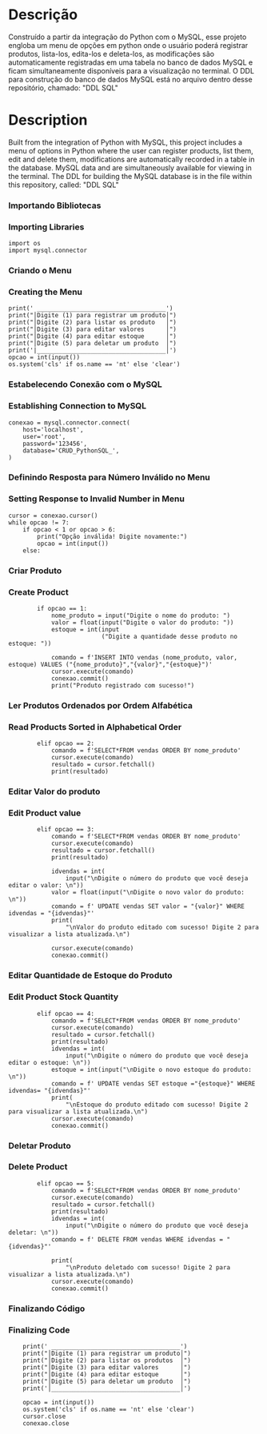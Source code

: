 # Descrição
Construído a partir da integração do Python com o MySQL, esse projeto engloba um menu de opções em python onde o usuário poderá registrar produtos, lista-los, edita-los e deleta-los, as modificações são automaticamente registradas em uma tabela no banco de dados MySQL e ficam simultaneamente disponíveis para a visualização no terminal. O DDL para construção do banco de dados MySQL está no arquivo dentro desse repositório, chamado: "DDL SQL"
# Description
Built from the integration of Python with MySQL, this project includes a menu of options in Python where the user can register products, list them, edit and delete them, modifications are automatically recorded in a table in the database. MySQL data and are simultaneously available for viewing in the terminal. The DDL for building the MySQL database is in the file within this repository, called: "DDL SQL"
### Importando Bibliotecas
### Importing Libraries

```
import os
import mysql.connector
```

### Criando o Menu
### Creating the Menu

```
print(' ____________________________________')
print("│Digite (1) para registrar um produto│")
print("│Digite (2) para listar os produto   │")
print("│Digite (3) para editar valores      │")
print("│Digite (4) para editar estoque      │")
print("│Digite (5) para deletar um produto  │")
print('|____________________________________│')
opcao = int(input())
os.system('cls' if os.name == 'nt' else 'clear')
```

### Estabelecendo Conexão com o MySQL
### Establishing Connection to MySQL

```
conexao = mysql.connector.connect(
    host='localhost',
    user='root',
    password='123456',
    database='CRUD_PythonSQL_',
)
```

### Definindo Resposta para Número Inválido no Menu
### Setting Response to Invalid Number in Menu

```
cursor = conexao.cursor()
while opcao != 7:
    if opcao < 1 or opcao > 6:
        print("Opção inválida! Digite novamente:")
        opcao = int(input())
    else:
```

### Criar Produto
### Create Product

```
        if opcao == 1:
            nome_produto = input("Digite o nome do produto: ")
            valor = float(input("Digite o valor do produto: "))
            estoque = int(input
                          ("Digite a quantidade desse produto no estoque: "))

            comando = f'INSERT INTO vendas (nome_produto, valor, estoque) VALUES ("{nome_produto}","{valor}","{estoque}")'
            cursor.execute(comando)
            conexao.commit()
            print("Produto registrado com sucesso!")
```

### Ler Produtos Ordenados por Ordem Alfabética
### Read Products Sorted in Alphabetical Order

```
        elif opcao == 2:
            comando = f'SELECT*FROM vendas ORDER BY nome_produto'
            cursor.execute(comando)
            resultado = cursor.fetchall()
            print(resultado)
```


### Editar Valor do produto
### Edit Product value

```
        elif opcao == 3:
            comando = f'SELECT*FROM vendas ORDER BY nome_produto'
            cursor.execute(comando)
            resultado = cursor.fetchall()
            print(resultado)

            idvendas = int(
                input("\nDigite o número do produto que você deseja editar o valor: \n"))
            valor = float(input("\nDigite o novo valor do produto: \n"))
            comando = f' UPDATE vendas SET valor = "{valor}" WHERE idvendas = "{idvendas}"'
            print(
                "\nValor do produto editado com sucesso! Digite 2 para visualizar a lista atualizada.\n")

            cursor.execute(comando)
            conexao.commit()
```

### Editar Quantidade de Estoque do Produto
### Edit Product Stock Quantity

```
        elif opcao == 4:
            comando = f'SELECT*FROM vendas ORDER BY nome_produto'
            cursor.execute(comando)
            resultado = cursor.fetchall()
            print(resultado)
            idvendas = int(
                input("\nDigite o número do produto que você deseja editar o estoque: \n"))
            estoque = int(input("\nDigite o novo estoque do produto: \n"))
            comando = f' UPDATE vendas SET estoque ="{estoque}" WHERE idvendas= "{idvendas}"'
            print(
                "\nEstoque do produto editado com sucesso! Digite 2 para visualizar a lista atualizada.\n")
            cursor.execute(comando)
            conexao.commit()
```

### Deletar Produto
### Delete Product

```
        elif opcao == 5:
            comando = f'SELECT*FROM vendas ORDER BY nome_produto'
            cursor.execute(comando)
            resultado = cursor.fetchall()
            print(resultado)
            idvendas = int(
                input("\nDigite o número do produto que você deseja deletar: \n"))
            comando = f' DELETE FROM vendas WHERE idvendas = "{idvendas}"'

            print(
                "\nProduto deletado com sucesso! Digite 2 para visualizar a lista atualizada.\n")
            cursor.execute(comando)
            conexao.commit()
```

### Finalizando Código
### Finalizing Code

```
    print(' ____________________________________')
    print("│Digite (1) para registrar um produto│")
    print("│Digite (2) para listar os produtos  │")
    print("│Digite (3) para editar valores      │")
    print("│Digite (4) para editar estoque      │")
    print("│Digite (5) para deletar um produto  │")
    print('│____________________________________│')

    opcao = int(input())
    os.system('cls' if os.name == 'nt' else 'clear')
    cursor.close
    conexao.close
```
